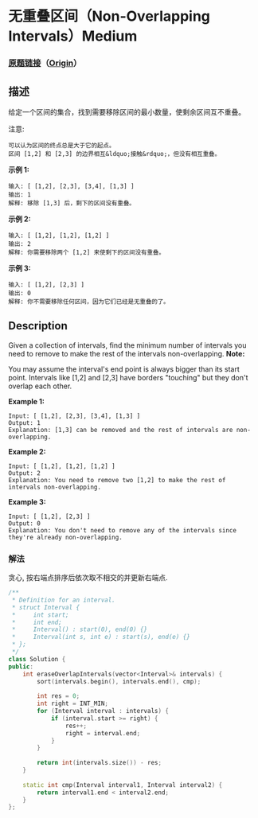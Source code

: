 # 无重叠区间（Non-Overlapping Intervals）Medium
### [原题链接](https://leetcode-cn.com/problems/non-overlapping-intervals)（[Origin](https://leetcode.com/problems/non-overlapping-intervals)）
## 描述
给定一个区间的集合，找到需要移除区间的最小数量，使剩余区间互不重叠。

注意:


	可以认为区间的终点总是大于它的起点。
	区间 [1,2] 和 [2,3] 的边界相互&ldquo;接触&rdquo;，但没有相互重叠。


**示例 1:**
```
输入: [ [1,2], [2,3], [3,4], [1,3] ]
输出: 1
解释: 移除 [1,3] 后，剩下的区间没有重叠。
```


**示例 2:**
```
输入: [ [1,2], [1,2], [1,2] ]
输出: 2
解释: 你需要移除两个 [1,2] 来使剩下的区间没有重叠。
```


**示例 3:**
```
输入: [ [1,2], [2,3] ]
输出: 0
解释: 你不需要移除任何区间，因为它们已经是无重叠的了。
```

## Description
Given a collection of intervals, find the minimum number of intervals you need to remove to make the rest of the intervals non-overlapping.
**Note:**


You may assume the interval's end point is always bigger than its start point.
Intervals like [1,2] and [2,3] have borders "touching" but they don't overlap each other.



**Example 1:**
```
Input: [ [1,2], [2,3], [3,4], [1,3] ]
Output: 1
Explanation: [1,3] can be removed and the rest of intervals are non-overlapping.
```



**Example 2:**
```
Input: [ [1,2], [1,2], [1,2] ]
Output: 2
Explanation: You need to remove two [1,2] to make the rest of intervals non-overlapping.
```



**Example 3:**
```
Input: [ [1,2], [2,3] ]
Output: 0
Explanation: You don't need to remove any of the intervals since they're already non-overlapping.
```

### 解法
贪心, 按右端点排序后依次取不相交的并更新右端点.
```c++
/**
 * Definition for an interval.
 * struct Interval {
 *     int start;
 *     int end;
 *     Interval() : start(0), end(0) {}
 *     Interval(int s, int e) : start(s), end(e) {}
 * };
 */
class Solution {
public:
    int eraseOverlapIntervals(vector<Interval>& intervals) {
        sort(intervals.begin(), intervals.end(), cmp);
        
        int res = 0;
        int right = INT_MIN;
        for (Interval interval : intervals) {
            if (interval.start >= right) {
                res++;
                right = interval.end;
            }
        }
        
        return int(intervals.size()) - res;
    }
    
    static int cmp(Interval interval1, Interval interval2) {
        return interval1.end < interval2.end;
    }
};
```